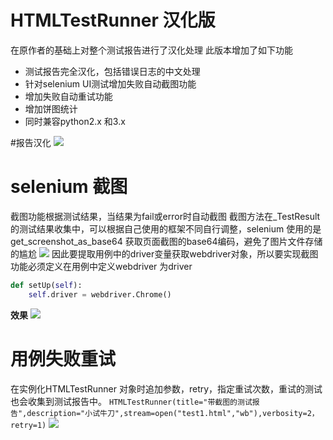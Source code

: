 # HTMLTestRunner 汉化版
在原作者的基础上对整个测试报告进行了汉化处理
此版本增加了如下功能
- 测试报告完全汉化，包括错误日志的中文处理
- 针对selenium UI测试增加失败自动截图功能
- 增加失败自动重试功能
- 增加饼图统计
- 同时兼容python2.x 和3.x

#报告汉化
![](https://testerhome.com/uploads/photo/2017/d3adb2cd-56e6-4ea0-8dad-d0067467d3ac.png!large)

# selenium 截图
截图功能根据测试结果，当结果为fail或error时自动截图
截图方法在_TestResult 的测试结果收集中，可以根据自己使用的框架不同自行调整，selenium 使用的是get_screenshot_as_base64 获取页面截图的base64编码，避免了图片文件存储的尴尬
![](https://testerhome.com/uploads/photo/2017/6c499d11-e8a2-4988-88b1-0251347de506.png!large)
因此要提取用例中的driver变量获取webdriver对象，所以要实现截图功能必须定义在用例中定义webdriver 为driver
```python
def setUp(self):
    self.driver = webdriver.Chrome()
```
**效果**
![](https://testerhome.com/uploads/photo/2017/db1ca9ab-2dec-476b-90f1-6b7d27689720.png!large)

# 用例失败重试
在实例化HTMLTestRunner 对象时追加参数，retry，指定重试次数，重试的测试也会收集到测试报告中。
`HTMLTestRunner(title="带截图的测试报告",description="小试牛刀",stream=open("test1.html","wb"),verbosity=2，retry=1)`
![](https://testerhome.com/uploads/photo/2017/acd3a581-46f9-4872-ae1a-d231ed9227d4.png!large)
